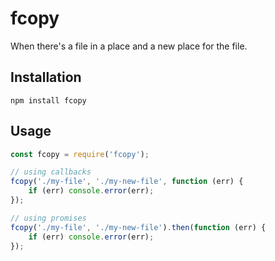 fcopy
========

When there's a file in a place and a new place for the file.

Installation
------------

    npm install fcopy

Usage
-----

```js
const fcopy = require('fcopy');

// using callbacks
fcopy('./my-file', './my-new-file', function (err) {
    if (err) console.error(err);
});

// using promises
fcopy('./my-file', './my-new-file').then(function (err) {
    if (err) console.error(err);
});
```
